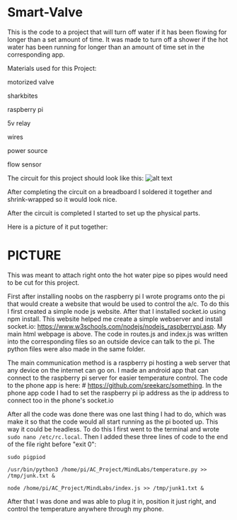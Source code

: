 # Smart-Valve

This is the code to a project that will turn off water if it has been flowing for longer than a set amount of time. It was made to turn off a shower if the hot water has been running for longer than an amount of time set in the corresponding app. 

Materials used for this Project:

motorized valve

sharkbites

raspberry pi

5v relay

wires

power source

flow sensor

The circuit for this project should look like this:
![alt text](https://cdn.instructables.com/FEL/FXOD/J7MFSVLB/FELFXODJ7MFSVLB.LARGE.jpg)

After completing the circuit on a breadboard I soldered it together and shrink-wrapped so it would look nice.

After the circuit is completed I started to set up the physical parts.

Here is a picture of it put together:
# PICTURE

This was meant to attach right onto the hot water pipe so pipes would need to be cut for this project.

First after installing noobs on the raspberry pi I wrote programs onto the pi that would create a website that would be used to control the a/c. To do this I first created a simple node js website. After that I installed socket.io using npm install. This website helped me create a simple webserver and install socket.io: https://www.w3schools.com/nodejs/nodejs_raspberrypi.asp. My main html webpage is above. The code in routes.js and index.js was written into the corresponding files so an outside device can talk to the pi. The python files were also made in the same folder.

The main communication method is a raspberry pi hosting a web server that any device on the internet can go on. I made an android app that can connect to the raspberry pi server for easier temperature control. The code to the phone app is here: # https://github.com/sreekarc/something. In the phone app code I had to set the raspberry pi ip address as the ip address to connect too in the phone's socket.io

After all the code was done there was one last thing I had to do, which was make it so that the code would all start running as the pi booted up. This way it could be headless. To do this I first went to the terminal and wrote `sudo nano /etc/rc.local`. Then I added these three lines of code to the end of the file right before "exit 0":

`sudo pigpiod`

`/usr/bin/python3 /home/pi/AC_Project/MindLabs/temperature.py >> /tmp/junk.txt &`

`node /home/pi/AC_Project/MindLabs/index.js >> /tmp/junk1.txt &`

After that I was done and was able to plug it in, position it just right, and control the temperature anywhere through my phone.
